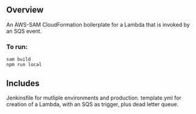 ## Overview ##

An AWS-SAM CloudFormation boilerplate for a Lambda that is invoked by an SQS event.

### To run: ###
```
sam build 
npm run local
```

## Includes
Jenkinsfile for mutliple environments and production.
template.yml for creation of a Lambda, with an SQS as trigger, plus dead letter queue.
